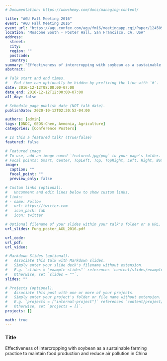 ```yaml
---
# Documentation: https://wowchemy.com/docs/managing-content/

title: "AGU Fall Meeting 2016"
event: "AGU Fall Meeting 2016"
event_url: "https://agu.confex.com/agu/fm16/meetingapp.cgi/Paper/124509"
location: "Moscone South - Poster Hall, San Francisco, CA, USA"
address:
  street:
  city:
  region: ""
  postcode:
  country:
summary: "Effectiveness of intercropping with soybean as a sustainable farming practice to maintain food production and reduce air pollution in China"
abstract:

# Talk start and end times.
#   End time can optionally be hidden by prefixing the line with `#`.
date: 2016-12-12T08:00:00-07:00
date_end: 2016-12-12T12:00:00-07:00
all_day: false

# Schedule page publish date (NOT talk date).
publishDate: 2020-10-12T02:30:52-04:00

authors: [admin]
tags: [DNDC, GEOS-Chem, Ammonia, Agriculture]
categories: [Conference Posters]

# Is this a featured talk? (true/false)
featured: false

# Featured image
# To use, add an image named `featured.jpg/png` to your page's folder.
# Focal points: Smart, Center, TopLeft, Top, TopRight, Left, Right, BottomLeft, Bottom, BottomRight.
image:
  caption: ""
  focal_point: ""
  preview_only: false

# Custom links (optional).
#   Uncomment and edit lines below to show custom links.
# links:
# - name: Follow
#   url: https://twitter.com
#   icon_pack: fab
#   icon: twitter

# Optional filename of your slides within your talk's folder or a URL.
url_slides: Fung_poster_AGU_2016.pdf

url_code:
url_pdf:
url_video:

# Markdown Slides (optional).
#   Associate this talk with Markdown slides.
#   Simply enter your slide deck's filename without extension.
#   E.g. `slides = "example-slides"` references `content/slides/example-slides.md`.
#   Otherwise, set `slides = ""`.
slides: ""

# Projects (optional).
#   Associate this post with one or more of your projects.
#   Simply enter your project's folder or file name without extension.
#   E.g. `projects = ["internal-project"]` references `content/project/deep-learning/index.md`.
#   Otherwise, set `projects = []`.
projects: []

math: true
---
```


### Title

Effectiveness of intercropping with soybean as a sustainable farming practice to maintain food production and reduce air pollution in China
